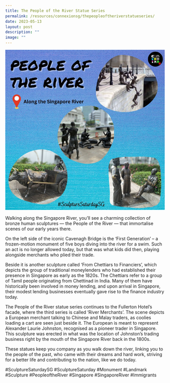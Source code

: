 ```yaml
---
title: The People of the River Statue Series
permalink: /resources/connexionsg/thepeopleoftheriverstatueseries/
date: 2023-05-13
layout: post
description: ""
image: ""
---
```

![](/images/connexionsg/2023/people%20of%20the%20river.png)

Walking along the Singapore River, you’ll see a charming collection of bronze human sculptures — the People of the River — that immortalise scenes of our early years there.

On the left side of the iconic Cavenagh Bridge is the ‘First Generation’ – a frozen-motion monument of five boys diving into the river for a swim. Such an act is no longer allowed today, but that was what kids did then, playing alongside merchants who plied their trade.

Beside it is another sculpture called ‘From Chettiars to Financiers’, which depicts the group of traditional moneylenders who had established their presence in Singapore as early as the 1820s. The Chettiars refer to a group of Tamil people originating from Chettinad in India. Many of them have historically been involved in money lending, and upon arrival in Singapore, their modest lending businesses eventually gave rise to the finance industry today.

The People of the River statue series continues to the Fullerton Hotel’s facade, where the third series is called ‘River Merchants’. The scene depicts a European merchant talking to Chinese and Malay traders, as coolies loading a cart are seen just beside it. The European is meant to represent Alexander Laurie Johnston, recognised as a pioneer trader in Singapore. This sculpture was erected in what was the location of Johnston’s trading business right by the mouth of the Singapore River back in the 1800s.

These statues keep you company as you walk down the river, linking you to the people of the past, who came with their dreams and hard work, striving for a better life and contributing to the nation, like we do today.

#SculptureSaturdaySG #SculptureSaturday #Monument #Landmark #Sculpture #PeopleoftheRiver #Singapore #SingaporeRiver #Immigrants